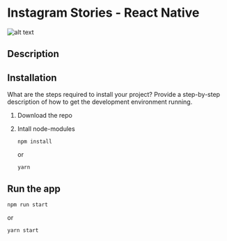 # Instagram Stories - React Native

![alt text](https://i.imgur.com/EwT3W3e.png)

## Description

## Installation

What are the steps required to install your project? Provide a step-by-step description of how to get the development environment running.

1. Download the repo
2. Intall node-modules

   ```
   npm install
   ```

   or

   ```
   yarn
   ```

## Run the app

```
npm run start
```

or

```
yarn start
```
